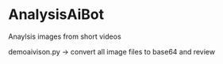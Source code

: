 # AnalysisAiBot
Anaylsis images from short videos


demoaivison.py -> convert all image files to base64 and review
